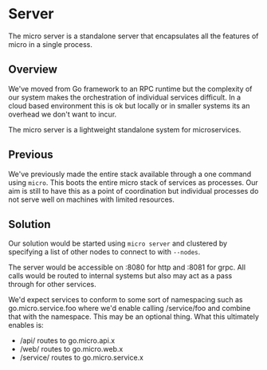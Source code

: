 # Server

The micro server is a standalone server that encapsulates all the features of micro in a single process.

## Overview

We've moved from Go framework to an RPC runtime but the complexity of our system makes the orchestration 
of individual services difficult. In a cloud based environment this is ok but locally or in smaller 
systems its an overhead we don't want to incur.

The micro server is a lightweight standalone system for microservices.

## Previous

We've previously made the entire stack available through a one command using `micro`. This boots the 
entire micro stack of services as processes. Our aim is still to have this as a point of coordination 
but individual processes do not serve well on machines with limited resources. 

## Solution

Our solution would be started using `micro server` and clustered by specifying a list of other 
nodes to connect to with `--nodes`. 

The server would be accessible on :8080 for http and :8081 for grpc. All calls would be routed 
to internal systems but also may act as a pass through for other services.

We'd expect services to conform to some sort of namespacing such as go.micro.service.foo where 
we'd enable calling /service/foo and combine that with the namespace. This may be an optional 
thing. What this ultimately enables is:

- /api/ routes to go.micro.api.x
- /web/ routes to go.micro.web.x
- /service/ routes to go.micro.service.x


